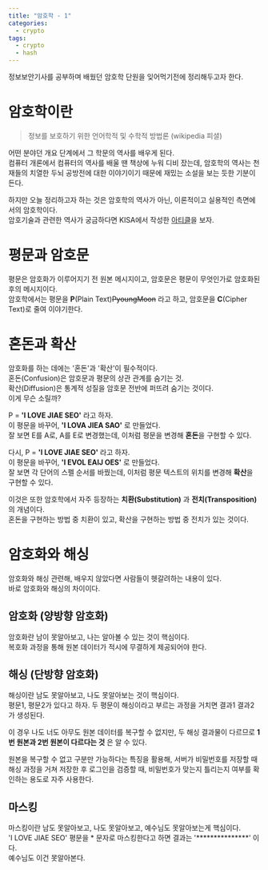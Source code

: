 ```yaml
---
title: "암호학 - 1"
categories: 
  - crypto
tags:
  - crypto
  - hash
---
```


정보보안기사를 공부하며 배웠던 암호학 단원을 잊어먹기전에 정리해두고자 한다.  

# 암호학이란
> 정보를 보호하기 위한 언어학적 및 수학적 방법론   (wikipedia 피셜)  

어떤 분야던 개요 단계에서 그 학문의 역사를 배우게 된다.  
컴퓨터 개론에서 컴퓨터의 역사를 배울 땐 책상에 누워 디비 잤는데, 암호학의 역사는 천재들의 치열한 두뇌 공방전에 대한 이야기이기 때문에 재밌는 소설을 보는 듯한 기분이 든다.  

하지만 오늘 정리하고자 하는 것은 암호학의 역사가 아닌, 이론적이고 실용적인 측면에서의 암호학이다.  
암호기술과 관련한 역사가 궁금하다면 KISA에서 작성한 [아티클](https://seed.kisa.or.kr/kisa/intro/EgovHistory.do)을 보자.

# 평문과 암호문
평문은 암호화가 이루어지기 전 원본 메시지이고, 암호문은 평문이 무엇인가로 암호화된 후의 메시지이다.  
암호학에서는 평문을 **P**(Plain Text)~~PyoungMoon~~ 라고 하고, 암호문을 **C**(Cipher Text)로 줄여 이야기한다.

# 혼돈과 확산
암호화를 하는 데에는 '혼돈'과 '확산'이 필수적이다.  
혼돈(Confusion)은 암호문과 평문의 상관 관계를 숨기는 것.  
확산(Diffusion)은 통계적 성질을 암호문 전반에 퍼뜨려 숨기는 것이다.  
이게 무슨 소릴까?  

P = **'I LOVE JIAE SEO'** 라고 하자.  
이 평문을 바꾸어,  **'I LOVA JIEA SAO'** 로 만들었다.  
잘 보면 E를 A로, A를 E로 변경했는데, 이처럼 평문을 변경해 **혼돈**을 구현할 수 있다.  

다시, P = **'I LOVE JIAE SEO'** 라고 하자.  
이 평문을 바꾸어,  **'I EVOL EAIJ OES'** 로 만들었다.  
잘 보면 각 단어의 스펠 순서를 바꿨는데, 이처럼 평문 텍스트의 위치를 변경해 **확산**을 구현할 수 있다.

이것은 또한 암호학에서 자주 등장하는 **치환(Substitution)** 과 **전치(Transposition)** 의 개념이다.  
혼돈을 구현하는 방법 중 치환이 있고, 확산을 구현하는 방법 중 전치가 있는 것이다.  

# 암호화와 해싱
암호화와 해싱 관련해, 배우지 않았다면 사람들이 헷갈려하는 내용이 있다.  
바로 암호화와 해싱의 차이이다.  

## 암호화 (양방향 암호화)
암호화란 남이 못알아보고, 나는 알아볼 수 있는 것이 핵심이다.  
복호화 과정을 통해 원본 데이터가 적시에 무결하게 제공되어야 한다.  

## 해싱 (단방향 암호화)
해싱이란 남도 못알아보고, 나도 못알아보는 것이 핵심이다.  
평문1, 평문2가 있다고 하자. 두 평문이 해싱이라고 부르는 과정을 거치면 결과1 결과2가 생성된다.  

이 경우 나도 너도 아무도 원본 데이터를 복구할 수 없지만, 두 해싱 결과물이 다르므로 **1번 원본과 2번 원본이 다르다는 것** 은 알 수 있다.  

원본을 복구할 수 없고 구분만 가능하다는 특징을 활용해, 서버가 비밀번호를 저장할 때 해싱 과정을 거쳐 저장한 후 로그인을 검증할 때, 비밀번호가 맞는지 틀리는지 여부를 확인하는 용도로 자주 사용한다.  

## 마스킹
마스킹이란 남도 못알아보고, 나도 못알아보고, 예수님도 못알아보는게 핵심이다.  
'I LOVE JIAE SEO' 평문을 * 문자로 마스킹한다고 하면 결과는 '***************' 이다.  
예수님도 이건 못알아본다.  